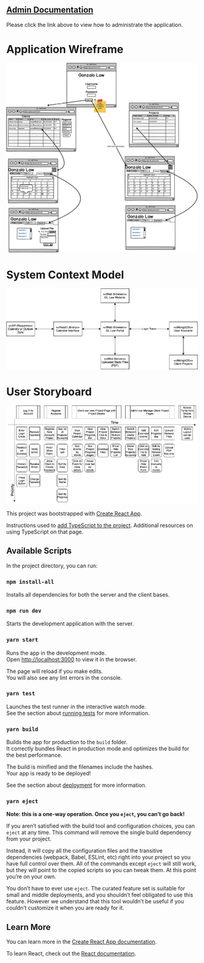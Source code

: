 ## [Admin Documentation](documentation/Admin_Info.md)
Please click the link above to view how to administrate the application.

# Application Wireframe
![GL Law Portal Wireframe](documentation/images/design/Wireframe.png)

# System Context Model
![GL Law Portal System Context Model](documentation/images/design/System_Context.png)

# User Storyboard
![GL Law Portal User Storyboard](documentation/images/design/User_Storyboard.png)

This project was bootstrapped with [Create React App](https://github.com/facebook/create-react-app).

Instructions used to [add TypeScript to the project](https://create-react-app.dev/docs/adding-typescript/). Additional resources on using TypeScript on that page.

## Available Scripts

In the project directory, you can run:

### `npm install-all`
Installs all dependencies for both the server and the client bases.

### `npm run dev`
Starts the development application with the server.

### `yarn start`

Runs the app in the development mode.<br />
Open [http://localhost:3000](http://localhost:3000) to view it in the browser.

The page will reload if you make edits.<br />
You will also see any lint errors in the console.

### `yarn test`

Launches the test runner in the interactive watch mode.<br />
See the section about [running tests](https://facebook.github.io/create-react-app/docs/running-tests) for more information.

### `yarn build`

Builds the app for production to the `build` folder.<br />
It correctly bundles React in production mode and optimizes the build for the best performance.

The build is minified and the filenames include the hashes.<br />
Your app is ready to be deployed!

See the section about [deployment](https://facebook.github.io/create-react-app/docs/deployment) for more information.

### `yarn eject`

**Note: this is a one-way operation. Once you `eject`, you can’t go back!**

If you aren’t satisfied with the build tool and configuration choices, you can `eject` at any time. This command will remove the single build dependency from your project.

Instead, it will copy all the configuration files and the transitive dependencies (webpack, Babel, ESLint, etc) right into your project so you have full control over them. All of the commands except `eject` will still work, but they will point to the copied scripts so you can tweak them. At this point you’re on your own.

You don’t have to ever use `eject`. The curated feature set is suitable for small and middle deployments, and you shouldn’t feel obligated to use this feature. However we understand that this tool wouldn’t be useful if you couldn’t customize it when you are ready for it.

## Learn More

You can learn more in the [Create React App documentation](https://facebook.github.io/create-react-app/docs/getting-started).

To learn React, check out the [React documentation](https://reactjs.org/).
